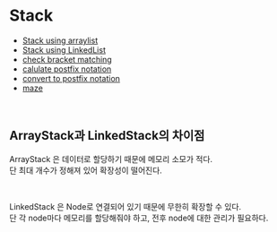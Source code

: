 # Stack
- <a href="https://github.com/mtae616/42DS-study/tree/master/stack/stack-using-arraylist">Stack using arraylist</a>
- <a href="https://github.com/mtae616/42DS-study/tree/master/stack/stack-using-linkedlist">Stack using LinkedList</a>
- <a href="https://github.com/mtae616/42DS-study/tree/master/stack/checkBracketMatching">check bracket matching</a>
- <a href="https://github.com/mtae616/42DS-study/tree/master/stack/calculate">calulate postfix notation</a>
- <a href="https://github.com/mtae616/42DS-study/tree/master/stack/postfix">convert to postfix notation</a>
- <a href="https://github.com/mtae616/42DS-study/tree/master/stack/maze">maze</a>

<br />

## ArrayStack과 LinkedStack의 차이점

ArrayStack 은 데이터로 할당하기 때문에 메모리 소모가 적다.
<br />
단 최대 개수가 정해져 있어 확장성이 떨어진다.

<br />

LinkedStack 은 Node로 연결되어 있기 때문에 무한히 확장할 수 있다.
<br />
단 각 node마다 메모리를 할당해줘야 하고, 전후 node에 대한 관리가 필요하다.